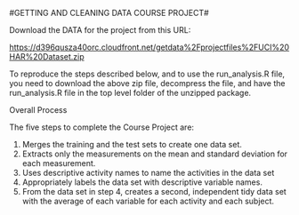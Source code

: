 #GETTING AND CLEANING DATA COURSE PROJECT#

Download the DATA for the project from this URL:

https://d396qusza40orc.cloudfront.net/getdata%2Fprojectfiles%2FUCI%20HAR%20Dataset.zip

To reproduce the steps described below, and to use the run_analysis.R file, you need to download the above zip file, decompress the file, and have the run_analysis.R file in the top level folder of the unzipped package.

Overall Process

The five steps to complete the Course Project are:

1. Merges the training and the test sets to create one data set.
2. Extracts only the measurements on the mean and standard deviation for each measurement. 
3. Uses descriptive activity names to name the activities in the data set
4. Appropriately labels the data set with descriptive variable names. 
5. From the data set in step 4, creates a second, independent tidy data set with the average of each variable for each activity and each subject.




